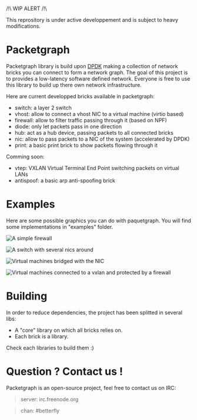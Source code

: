 /!\ WIP ALERT /!\

This reprository is under active developpement and is subject to heavy
modifications.

# Packetgraph

Packetgraph library is build upon [DPDK](http://dpdk.org/) making a collection
of network bricks you can connect to form a network graph.
The goal of this project is to provides a low-latency software defined
network.
Everyone is free to use this library to build up there own network
infrastructure.

Here are current developped bricks available in packetgraph:

- switch: a layer 2 switch
- vhost: allow to connect a vhost NIC to a virtual machine (virtio based)
- firewall: allow to filter traffic passing through it (based on NPF)
- diode: only let packets pass in one direction
- hub: act as a hub device, passing packets to all connected bricks
- nic: allow to pass packets to a NIC of the system (accelerated by DPDK)
- print: a basic print brick to show packets flowing through it

Comming soon:

- vtep: VXLAN Virtual Terminal End Point switching packets on virtual LANs
- antispoof: a basic arp anti-spoofing brick

# Examples

Here are some possible graphics you can do with paquetgraph. You will find
some implementations in "examples" folder.

![A simple firewall](http://i.imgur.com/suqQAbG.png "A simple firewall")

![A switch with several nics around](http://i.imgur.com/GT60CpA.png "A switch with several nics around")

![Virtual machines bridged with the NIC](http://i.imgur.com/UnDYTLB.png "Virtual machines bridged with the NIC")

![Virtual machines connected to a vxlan and protected by a firewall](http://i.imgur.com/Mnxid6n.png "Virtual machines connected to a vxlan and protected by a firewall")

# Building

In order to reduce dependencies, the project has been splitted in several libs:
- A "core" library on which all bricks relies on.
- Each brick is a library.

Check each libraries to build them :)

# Question ? Contact us !

Packetgraph is an open-source project, feel free to contact us on IRC:

> server: irc.freenode.org

> chan: #betterfly
